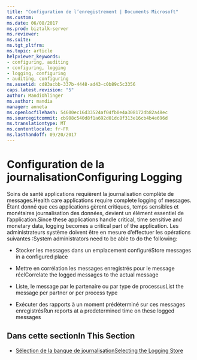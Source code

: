 ```yaml
---
title: "Configuration de l’enregistrement | Documents Microsoft"
ms.custom: 
ms.date: 06/08/2017
ms.prod: biztalk-server
ms.reviewer: 
ms.suite: 
ms.tgt_pltfrm: 
ms.topic: article
helpviewer_keywords:
- configuring, auditing
- configuring, logging
- logging, configuring
- auditing, configuring
ms.assetid: cd83acbb-337b-4448-ad43-c0b89c5c3356
caps.latest.revision: "5"
author: MandiOhlinger
ms.author: mandia
manager: anneta
ms.openlocfilehash: 54600ec16d33524af04fb0e4a308172db82a48ec
ms.sourcegitcommit: cb908c540d8f1a692d01dc8f313e16cb4b4e696d
ms.translationtype: MT
ms.contentlocale: fr-FR
ms.lasthandoff: 09/20/2017
---
```

# <a name="configuring-logging"></a><span data-ttu-id="bef49-102">Configuration de la journalisation</span><span class="sxs-lookup"><span data-stu-id="bef49-102">Configuring Logging</span></span>
<span data-ttu-id="bef49-103">Soins de santé applications requièrent la journalisation complète de messages.</span><span class="sxs-lookup"><span data-stu-id="bef49-103">Health care applications require complete logging of messages.</span></span> <span data-ttu-id="bef49-104">Étant donné que ces applications gèrent critiques, temps sensibles et monétaires journalisation des données, devient un élément essentiel de l’application.</span><span class="sxs-lookup"><span data-stu-id="bef49-104">Since these applications handle critical, time sensitive and monetary data, logging becomes a critical part of the application.</span></span> <span data-ttu-id="bef49-105">Les administrateurs système doivent être en mesure d’effectuer les opérations suivantes :</span><span class="sxs-lookup"><span data-stu-id="bef49-105">System administrators need to be able to do the following:</span></span>  
  
-   <span data-ttu-id="bef49-106">Stocker les messages dans un emplacement configuré</span><span class="sxs-lookup"><span data-stu-id="bef49-106">Store messages in a configured place</span></span>  
  
-   <span data-ttu-id="bef49-107">Mettre en corrélation les messages enregistrés pour le message réel</span><span class="sxs-lookup"><span data-stu-id="bef49-107">Correlate the logged messages to the actual message</span></span>  
  
-   <span data-ttu-id="bef49-108">Liste, le message par le partenaire ou par type de processus</span><span class="sxs-lookup"><span data-stu-id="bef49-108">List the message per partner or per process type</span></span>  
  
-   <span data-ttu-id="bef49-109">Exécuter des rapports à un moment prédéterminé sur ces messages enregistrés</span><span class="sxs-lookup"><span data-stu-id="bef49-109">Run reports at a predetermined time on these logged messages</span></span>  
  
## <a name="in-this-section"></a><span data-ttu-id="bef49-110">Dans cette section</span><span class="sxs-lookup"><span data-stu-id="bef49-110">In This Section</span></span>  
  
-   [<span data-ttu-id="bef49-111">Sélection de la banque de journalisation</span><span class="sxs-lookup"><span data-stu-id="bef49-111">Selecting the Logging Store</span></span>](../../adapters-and-accelerators/accelerator-hl7/selecting-the-logging-store.md)
